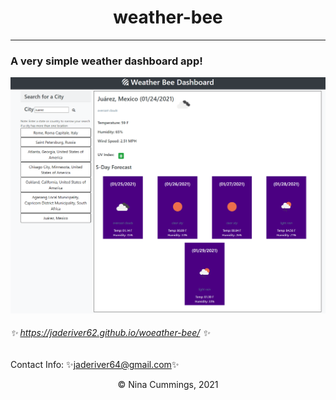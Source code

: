 # <div align="center">weather-bee</div>
---


### A very simple weather dashboard app!

![screenshot of scheduler](https://github.com/jaderiver62/weather-bee/blob/main/assets/images/_C__Users_jader_Desktop_projects_weather-bee_index.html%20(1).png?raw=true)


###### :sparkles: https://jaderiver62.github.io/woeather-bee/ :sparkles:

Contact Info:
:sparkles:[jaderiver64@gmail.com](mailto:jaderiver64@gmail.com):sparkles:
<div align="center">&#169; Nina Cummings, 2021</div>
